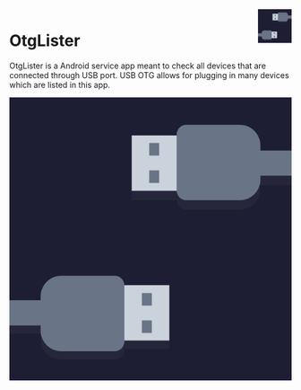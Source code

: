 <img src="https://raw.githubusercontent.com/matik251/OtgLister/b9bc90bb7a4bab952e3c6aa05c0df64a1348c947/otlister.svg?token=AHZBQ3VLEVVUF3EGOM5I3XLAK72RM" width="60px" height="auto" align="right" >

# OtgLister
 OtgLister is a Android service app meant to check all devices that are connected through USB port. USB OTG allows for plugging in many devices which are listed in this app.

 <img src="https://raw.githubusercontent.com/matik251/OtgLister/b9bc90bb7a4bab952e3c6aa05c0df64a1348c947/otlister.svg?token=AHZBQ3VLEVVUF3EGOM5I3XLAK72RM" width="auto" height="auto" align="center" >